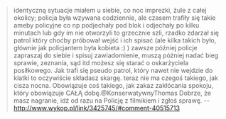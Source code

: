 > identyczną sytuacje miałem u siebie, co noc imprezki, żule z całej okolicy; policja była wzywana codziennie, ale czasem trafiły się takie ameby policyjne co np podjechały pod blok i odjechały po kilku minutach lub gdy im nie otworzyli to grzecznie szli, rzadko zdarzał się patrol który choćby próbował wejść i ich spisać (ale kilka takich było, głównie jak policjantem była kobieta :) ) zawsze później policje zapraszaj do siebie i spisuj zawiadomienie, muszą później nadać bieg sprawie, zeznania, sąd itd możesz się starać o oskarżyciela posiłkowego. Jak trafi się pseudo patrol, który nawet nie wejdzie do klatki to oczywiście składasz skargę.
> teraz nie ma czegoś takiego, jak cisza nocna. Obowiązuje coś takiego, jak zakaz zakłócania spokoju, który obowiązuje CAŁĄ dobę.@KonserwatywnyThomas Dobrze, że masz nagranie, idź od razu na Policję z filmikiem i zgłoś sprawę.
> -- http://www.wykop.pl/link/3425745/#comment-40515713
